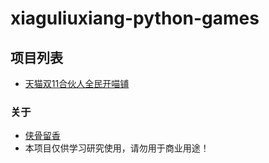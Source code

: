 # xiaguliuxiang-python-games

## 项目列表
* [天猫双11合伙人全民开喵铺](https://github.com/xiaguliuxiang/xiaguliuxiang-python-games/blob/master/tmall/tmall-1111.py)

### 关于
* [侠骨留香](https://github.com/xiaguliuxiang)
* 本项目仅供学习研究使用，请勿用于商业用途！